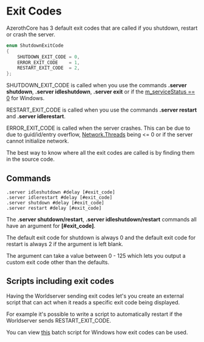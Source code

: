 # Exit Codes

AzerothCore has 3 default exit codes that are called if you shutdown, restart or crash the server.

```cpp
enum ShutdownExitCode
{
    SHUTDOWN_EXIT_CODE = 0,
    ERROR_EXIT_CODE    = 1,
    RESTART_EXIT_CODE  = 2,
};
```

SHUTDOWN_EXIT_CODE is called when you use the commands **.server shutdown**, **.server idleshutdown**, **.server exit** or if the [m_serviceStatus == 0](https://github.com/azerothcore/azerothcore-wotlk/blob/a594bf5b290e5476c61bab29809a079e93c5daa2/src/server/worldserver/Main.cpp#L575-L581) for Windows.

RESTART_EXIT_CODE is called when you use the commands **.server restart** and **.server idlerestart**.

ERROR_EXIT_CODE is called when the server crashes. This can be due to due to guid/id/entry overflow, [Network.Threads](https://github.com/azerothcore/azerothcore-wotlk/blob/a594bf5b290e5476c61bab29809a079e93c5daa2/src/server/worldserver/worldserver.conf.dist#L2909-L2913) being <= 0 or if the server cannot initialize network.

The best way to know where all the exit codes are called is by finding them in the source code.

## Commands

```
.server idleshutdown #delay [#exit_code]
.server idlerestart #delay [#exit_code]
.server shutdown #delay [#exit_code]
.server restart #delay [#exit_code]
```

The **.server shutdown/restart**, **.server idleshutdown/restart** commands all have an argument for **[#exit_code]**.

The default exit code for shutdown is always 0 and the default exit code for restart is always 2 if the argument is left blank.

The argument can take a value between 0 - 125 which lets you output a custom exit code other than the defaults.

## Scripts including exit codes

Having the Worldserver sending exit codes let's you create an external script that can act when it reads a specific exit code being displayed.

For example it's possible to write a script to automatically restart if the Worldserver sends RESTART_EXIT_CODE.

You can view [this](https://github.com/azerothcore/azerothcore-exitcode-script) batch script for Windows how exit codes can be used.
